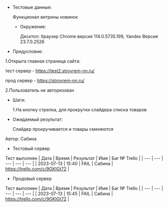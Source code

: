 * Тестовые данные:

   Функционал витрины новинок
   
  * Окружение: 

	Десктоп: браузер Chrome версия 114.0.5735.199, Yandex Версия 23.7.0.2526
 
* Предусловие:

 1.Открыта главная страница сайта:
 
 тест сервер - https://test2.stroyrem-nn.ru/
 
 прод сервер - https://stroyrem-nn.ru/
 
 2.Пользователь не авторизован
 
* Шаги:

  1.На кнопку стрелка, для прокрутки слайдера  списка товаров

* Ожидаемый результат:

   Слайдер прокручивается и товары сменяются


Автор: Сабина

* Тестовый сервер 

Тест выполнен
| Дата | Время | Результат | Имя | Баг № Trello |
| --- | --- | --- | --- | --- |
| 2023-07-13 | 15:40 | FAIL | Сабина | https://trello.com/c/9GKIGt72 | 

* Продовый сервер

Тест выполнен
| Дата | Время | Результат | Имя | Баг № Trello |
| --- | --- | --- | --- | --- |
| 2023-07-13 | 15:45 | FAIL | Сабина | https://trello.com/c/9GKIGt72 | 
